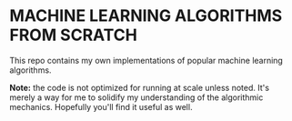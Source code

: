 # MACHINE LEARNING ALGORITHMS FROM SCRATCH

This repo contains my own implementations of popular machine learning algorithms. 

**Note:** the code is not optimized for running at scale unless noted. It's merely a way for me to solidify my understanding of the algorithmic mechanics. Hopefully you'll find it useful as well.
